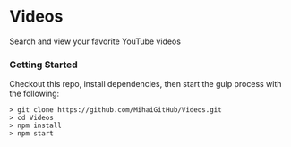 # Videos

Search and view your favorite YouTube videos

### Getting Started

Checkout this repo, install dependencies, then start the gulp process with the following:

```
> git clone https://github.com/MihaiGitHub/Videos.git
> cd Videos
> npm install
> npm start
```

